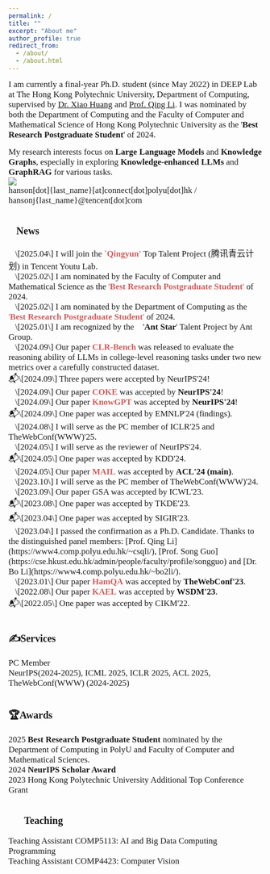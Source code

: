 ```yaml
---
permalink: /
title: ""
excerpt: "About me"
author_profile: true
redirect_from: 
  - /about/
  - /about.html
---
```


<span style="font-family: Times New Roman; font-size: 17px">I am currently a final-year Ph.D. student (since May 2022) in DEEP Lab at The Hong Kong Polytechnic University, Department of Computing, supervised by [Dr. Xiao Huang](https://www4.comp.polyu.edu.hk/~xiaohuang/index.html) and [Prof. Qing Li](https://www4.comp.polyu.edu.hk/~csqli/). I was nominated by both the Department of Computing and the Faculty of Computer and Mathematical Science of Hong Kong Polytechnic University as the '**Best Research Postgraduate Student**' of 2024.</span>

<span style="font-family: Times New Roman; font-size: 17px">My research interests focus on <b>Large Language Models </b> and <b>Knowledge Graphs</b>, especially in exploring <b>Knowledge-enhanced LLMs</b> and <b>GraphRAG</b> for various tasks.</span><br>
![](https://img.shields.io/badge/Contact-Welcome-blue)<br>
<span style="font-family: Times New Roman; font-size: 17px; font:bold">hanson[dot]{last_name}[at]connect[dot]polyu[dot]hk / hansonj{last_name}@tencent[dot]com</span>
<h1><span style="font-size: 20px; font-family: Times New Roman; font: bold">📰News</span></h1>
<span style="font-family: Times New Roman; font-size: 17px; font: bold">🚩\[2025.04\] I will join the <b><span style="color: #CD5C5C">`Qingyun'</span></b> Top Talent Project (腾讯青云计划) in Tencent Youtu Lab.</span><br>
<span style="font-family: Times New Roman; font-size: 17px; font: bold">🚩\[2025.02\] I am nominated by the Faculty of Computer and Mathematical Science as the <span style="color: #CD5C5C">'<b>Best Research Postgraduate Student</b>'</span> of 2024.</span><br>
<span style="font-family: Times New Roman; font-size: 17px; font: bold">🚩\[2025.02\] I am nominated by the Department of Computing as the <span style="color: #CD5C5C">'<b>Best Research Postgraduate Student</b>'</span> of 2024.</span><br>
<span style="font-family: Times New Roman; font-size: 17px; font: bold">🚩\[2025.01\] I am recognized by the 🌟'<b>Ant Star</b>' Talent Project by Ant Group.</span><br>
<span style="font-family: Times New Roman; font-size: 17px; font: bold">📜\[2024.09\] Our paper <b><span style="color: #CD5C5C">CLR-Bench</span></b> was released to evaluate the reasoning ability of LLMs in college-level reasoning tasks under two new metrics over a carefully constructed dataset.</span><br>
<span style="font-family: Times New Roman; font-size: 17px; font: bold">📬\[2024.09\] Three papers were accepted by NeurIPS'24! 🎇</span><br>
<span style="font-family: Times New Roman; font-size: 17px; font: bold">📜\[2024.09\] Our paper <b><span style="color: #CD5C5C">COKE</span></b> was accepted by <b>NeurIPS'24</b>! </span><br>
<span style="font-family: Times New Roman; font-size: 17px; font: bold">📜\[2024.09\] Our paper <b><span style="color: #CD5C5C">KnowGPT</span></b> was accepted by <b>NeurIPS'24</b>!</span><br>
<span style="font-family: Times New Roman; font-size: 17px; font: bold">📬\[2024.09\] One paper was accepted by EMNLP'24 (findings). </span><br>
<span style="font-family: Times New Roman; font-size: 17px; font: bold">🔎\[2024.08\] I will serve as the PC member of ICLR'25 and TheWebConf(WWW)'25.</span><br>
<span style="font-family: Times New Roman; font-size: 17px; font: bold">🔎\[2024.05\] I will serve as the reviewer of NeurIPS'24.</span><br>
<span style="font-family: Times New Roman; font-size: 17px; font: bold">📬\[2024.05\] One paper was accepted by KDD'24. </span><br>
<span style="font-family: Times New Roman; font-size: 17px; font: bold">📜\[2024.05\] Our paper <b><span style="color: #CD5C5C">MAIL</span></b> was accepted by <b>ACL'24 (main)</b>.</span><br>
<span style="font-family: Times New Roman; font-size: 17px; font: bold">🔎\[2023.10\] I will serve as the PC member of TheWebConf(WWW)'24.</span><br>
<span style="font-family: Times New Roman; font-size: 17px; font: bold">📜\[2023.09\] Our paper GSA was accepted by ICWL'23.</span><br>
<span style="font-family: Times New Roman; font-size: 17px; font: bold">📬\[2023.08\] One paper was accepted by TKDE'23. </span><br>
<span style="font-family: Times New Roman; font-size: 17px; font: bold">📬\[2023.04\] One paper was accepted by SIGIR'23.</span><br>
<span style="font-family: Times New Roman; font-size: 17px; font: bold">🚩\[2023.04\] I passed the confirmation as a Ph.D. Candidate. Thanks to the distinguished panel members: [Prof. Qing Li](https://www4.comp.polyu.edu.hk/~csqli/), [Prof. Song Guo](https://cse.hkust.edu.hk/admin/people/faculty/profile/songguo) and [Dr. Bo Li](https://www4.comp.polyu.edu.hk/~bo2li/). </span><br>
<span style="font-family: Times New Roman; font-size: 17px; font: bold">📜\[2023.01\] Our paper <b><span style="color: #CD5C5C">HamQA</span></b> was accepted by <b>TheWebConf'23</b>.</span><br>
<span style="font-family: Times New Roman; font-size: 17px; font: bold">📜\[2022.08\] Our paper <b><span style="color: #CD5C5C">KAEL</span></b> was accepted by <b>WSDM'23</b>.</span><br>
<span style="font-family: Times New Roman; font-size: 17px; font: bold">📬\[2022.05\] One paper was accepted by CIKM'22.</span><br>
<h1><span style="font-size: 20px; font-family: Times New Roman; font: bold">✍Services</span></h1>
<span style="font-family: Times New Roman; font-size: 17px; font:bold">PC Member</span><br>
<span style="font-family: Times New Roman; font-size: 17px">NeurIPS(2024-2025), ICML 2025, ICLR 2025, ACL 2025, TheWebConf(WWW) (2024-2025)</span><br>
<h1><span style="font-size: 20px; font-family: Times New Roman; font: bold">🏆Awards</span></h1>
<span style="font-family: Times New Roman; font-size: 17px">2025 <b>Best Research Postgraduate Student</b> nominated by the Department of Computing in PolyU and Faculty of Computer and Mathematical Sciences.</span><br>
<span style="font-family: Times New Roman; font-size: 17px">2024 <b>NeurIPS Scholar Award</b></span><br>
<span style="font-family: Times New Roman; font-size: 17px">2023 Hong Kong Polytechnic University Additional Top Conference Grant</span><br>
<h1><span style="font-size: 20px; font-family: Times New Roman; font: bold">🧑‍🏫Teaching</span></h1>
<span style="font-family: Times New Roman; font-size: 17px">Teaching Assistant COMP5113: AI and Big Data Computing Programming</span><br>
<span style="font-family: Times New Roman; font-size: 17px">Teaching Assistant COMP4423: Computer Vision</span><br>



